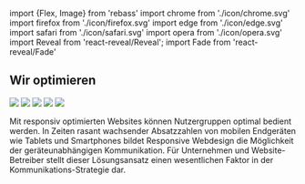 <!-- @format -->

import {Flex, Image} from 'rebass'
import chrome from './icon/chrome.svg'
import firefox from './icon/firefox.svg'
import edge from './icon/edge.svg'
import safari from './icon/safari.svg'
import opera from './icon/opera.svg'
import Reveal from 'react-reveal/Reveal';
import Fade from 'react-reveal/Fade'

## Wir optimieren

<Flex flex-direction="column" alignItems="center" justifyContent="center">

<Fade >
   <Image width={[80,100,120]} src={chrome} style={{margin:20}} />
</Fade>
<Fade duration={500} >
    <Image width={[80,100,120]} src={firefox} style={{margin:20}}/>
</Fade>

<Fade duration={1000}>
    <Image width={[80,100,120]} src={edge} style={{margin:20}} />
</Fade>

<Fade duration={1500}>
    <Image width={[80,100,120]} src={safari} style={{margin:20}}/>
</Fade>

<Fade duration={2000}>
   <Image width={[80,100,120]} src={opera} style={{margin:20}}/>
   </Fade>
</Flex>

Mit responsiv optimierten Websites können Nutzergruppen optimal bedient werden.
In Zeiten rasant wachsender Absatzzahlen von mobilen Endgeräten wie Tablets und Smartphones
bildet Responsive Webdesign die Möglichkeit der geräteunabhängigen Kommunikation.
Für Unternehmen und Website-Betreiber stellt dieser Lösungsansatz einen wesentlichen Faktor
in der Kommunikations-Strategie dar.
